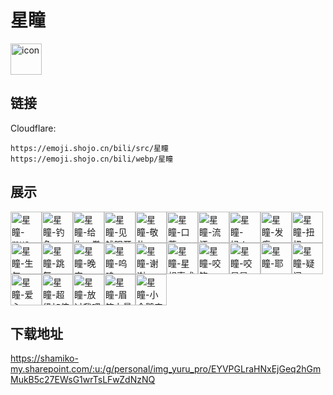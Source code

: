 # 星瞳
<img src="https://emoji.shojo.cn/bili/src/星瞳/icon.png" width="50" height="50" alt="icon">

## 链接
Cloudflare:
```
https://emoji.shojo.cn/bili/src/星瞳
https://emoji.shojo.cn/bili/webp/星瞳
```
## 展示
<img src="https://emoji.shojo.cn/bili/src/星瞳/星瞳-mua.png" width="50" height="50" alt="星瞳-mua"><img src="https://emoji.shojo.cn/bili/src/星瞳/星瞳-钓鱼.png" width="50" height="50" alt="星瞳-钓鱼"><img src="https://emoji.shojo.cn/bili/src/星瞳/星瞳-给你一拳.png" width="50" height="50" alt="星瞳-给你一拳"><img src="https://emoji.shojo.cn/bili/src/星瞳/星瞳-见钱眼开.png" width="50" height="50" alt="星瞳-见钱眼开"><img src="https://emoji.shojo.cn/bili/src/星瞳/星瞳-敬礼.png" width="50" height="50" alt="星瞳-敬礼"><img src="https://emoji.shojo.cn/bili/src/星瞳/星瞳-口蘑.png" width="50" height="50" alt="星瞳-口蘑"><img src="https://emoji.shojo.cn/bili/src/星瞳/星瞳-流汗.png" width="50" height="50" alt="星瞳-流汗"><img src="https://emoji.shojo.cn/bili/src/星瞳/星瞳-妈！.png" width="50" height="50" alt="星瞳-妈！"><img src="https://emoji.shojo.cn/bili/src/星瞳/星瞳-发癫.png" width="50" height="50" alt="星瞳-发癫"><img src="https://emoji.shojo.cn/bili/src/星瞳/星瞳-扭扭.png" width="50" height="50" alt="星瞳-扭扭"><img src="https://emoji.shojo.cn/bili/src/星瞳/星瞳-生气.png" width="50" height="50" alt="星瞳-生气"><img src="https://emoji.shojo.cn/bili/src/星瞳/星瞳-跳舞.png" width="50" height="50" alt="星瞳-跳舞"><img src="https://emoji.shojo.cn/bili/src/星瞳/星瞳-晚安.png" width="50" height="50" alt="星瞳-晚安"><img src="https://emoji.shojo.cn/bili/src/星瞳/星瞳-呜呜.png" width="50" height="50" alt="星瞳-呜呜"><img src="https://emoji.shojo.cn/bili/src/星瞳/星瞳-谢谢.png" width="50" height="50" alt="星瞳-谢谢"><img src="https://emoji.shojo.cn/bili/src/星瞳/星瞳-星想事成.png" width="50" height="50" alt="星瞳-星想事成"><img src="https://emoji.shojo.cn/bili/src/星瞳/星瞳-咬钩.png" width="50" height="50" alt="星瞳-咬钩"><img src="https://emoji.shojo.cn/bili/src/星瞳/星瞳-咬星星.png" width="50" height="50" alt="星瞳-咬星星"><img src="https://emoji.shojo.cn/bili/src/星瞳/星瞳-耶.png" width="50" height="50" alt="星瞳-耶"><img src="https://emoji.shojo.cn/bili/src/星瞳/星瞳-疑问.png" width="50" height="50" alt="星瞳-疑问"><img src="https://emoji.shojo.cn/bili/src/星瞳/星瞳-爱心.png" width="50" height="50" alt="星瞳-爱心"><img src="https://emoji.shojo.cn/bili/src/星瞳/星瞳-超级加倍.png" width="50" height="50" alt="星瞳-超级加倍"><img src="https://emoji.shojo.cn/bili/src/星瞳/星瞳-放过我吧.png" width="50" height="50" alt="星瞳-放过我吧"><img src="https://emoji.shojo.cn/bili/src/星瞳/星瞳-眉笔力量.png" width="50" height="50" alt="星瞳-眉笔力量"><img src="https://emoji.shojo.cn/bili/src/星瞳/星瞳-小企鹅来咯.png" width="50" height="50" alt="星瞳-小企鹅来咯">

## 下载地址

https://shamiko-my.sharepoint.com/:u:/g/personal/img_yuru_pro/EYVPGLraHNxEjGeq2hGmMukB5c27EWsG1wrTsLFwZdNzNQ